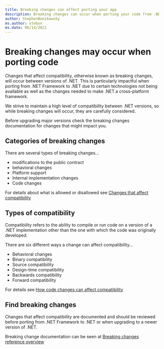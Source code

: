 ```yaml
---
title: Breaking changes can affect porting your app
description: Breaking changes can occur when porting your code from .NET framework to .NET and between versions of .NET. This article describes categories of breaking changes, ways a change can affect compatibility and how to find breaking changes.
author: StephenBonikowsky
ms.author: stebon
ms.date: 06/14/2021
---
```

# Breaking changes may occur when porting code

Changes that affect compatibility, otherwise known as breaking changes, will occur between versions of .NET. This is particularly impactful when porting from .NET Framework to .NET due to certain technologies not being available as well as the changes needed to make .NET a cross-platform framework.

We strive to maintain a high level of compatibility between .NET versions, so while breaking changes will occur, they are carefully considered.

Before upgrading major versions check the breaking changes documentation for changes that might impact you.

## Categories of breaking changes

There are several types of breaking changes...

- modifications to the public contract
- behavioral changes
- Platform support
- Internal implementation changes
- Code changes

For details about what is allowed or disallowed see [Changes that affect compatibility](../compatibility/index.md)

## Types of compatibility

Compatibility refers to the ability to compile or run code on a version of a .NET implementation other than the one with which the code was originally developed.

There are six different ways a change can affect compatibility...

- Behavioral changes
- Binary compatibility
- Source compatibility
- Design-time compatibility
- Backwards compatibility
- Forward compatibility

For details see [How code changes can affect compatibility](../compatibility/categories.md)

## Find breaking changes

Changes that affect compatibility are documented and should be reviewed before porting from .NET Framework to .NET or when upgrading to a newer version of .NET.

Breaking change documentation can be seen at [Breaking changes reference overview](../compatibility/breaking-changes.md)
